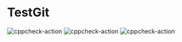 # TestGit
![cppcheck-action](https://github.com/mishra075/TestGit/workflows/cppcheck-action/badge.svg)
![cppcheck-action](https://github.com/mishra075/TestGit/workflows/cppcheck-action/badge.svg)
![cppcheck-action](https://github.com/mishra075/TestGit/workflows/cppcheck-action/badge.svg)
